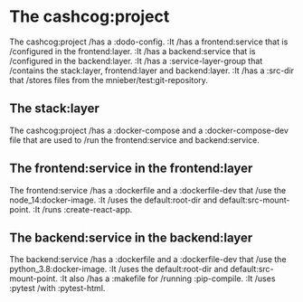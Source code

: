 # The cashcog:project

The cashcog:project /has a :dodo-config.
:It /has a frontend:service that is /configured in the frontend:layer.
:It /has a backend:service that is /configured in the backend:layer.
:It /has a :service-layer-group that /contains the stack:layer, frontend:layer and backend:layer.
:It /has a :src-dir that /stores files from the mnieber/test:git-repository.

## The stack:layer

The cashcog:project /has a :docker-compose and a :docker-compose-dev file that are used
to /run the frontend:service and backend:service.

## The frontend:service in the frontend:layer

The frontend:service /has a :dockerfile and a :dockerfile-dev that /use the node_14:docker-image.
:It /uses the default:root-dir and default:src-mount-point.
:It /runs :create-react-app.

## The backend:service in the backend:layer

The backend:service /has a :dockerfile and a :dockerfile-dev that /use the python_3.8:docker-image.
:It /uses the default:root-dir and default:src-mount-point.
:It also /has a :makefile for /running :pip-compile.
:It /uses :pytest /with :pytest-html.
